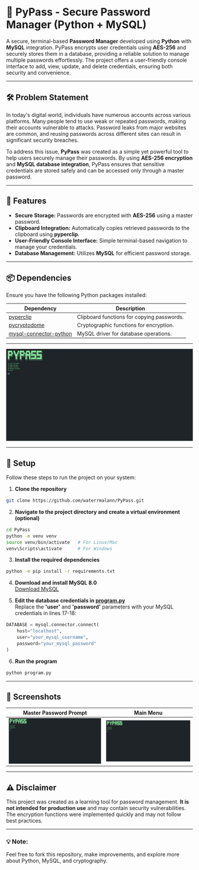# 🔐 **PyPass - Secure Password Manager (Python + MySQL)**  

A secure, terminal-based **Password Manager** developed using **Python** with **MySQL** integration. PyPass encrypts user credentials using **AES-256** and securely stores them in a database, providing a reliable solution to manage multiple passwords effortlessly. The project offers a user-friendly console interface to add, view, update, and delete credentials, ensuring both security and convenience.

---

## 🛠️ **Problem Statement**  
In today's digital world, individuals have numerous accounts across various platforms. Many people tend to use weak or repeated passwords, making their accounts vulnerable to attacks. Password leaks from major websites are common, and reusing passwords across different sites can result in significant security breaches. 

To address this issue, **PyPass** was created as a simple yet powerful tool to help users securely manage their passwords. By using **AES-256 encryption** and **MySQL database integration**, PyPass ensures that sensitive credentials are stored safely and can be accessed only through a master password.

---

## 🧩 **Features**  
- **Secure Storage:** Passwords are encrypted with **AES-256** using a master password.  
- **Clipboard Integration:** Automatically copies retrieved passwords to the clipboard using **pyperclip**.  
- **User-Friendly Console Interface:** Simple terminal-based navigation to manage your credentials.  
- **Database Management:** Utilizes **MySQL** for efficient password storage.  

---

## 📦 **Dependencies**  

Ensure you have the following Python packages installed:  

| Dependency           | Description                                 |
|----------------------|---------------------------------------------|
| [pyperclip](https://pypi.org/project/pyperclip/)        | Clipboard functions for copying passwords. |
| [pycryptodome](https://pypi.org/project/pycryptodome/) | Cryptographic functions for encryption.    |
| [mysql-connector-python](https://pypi.org/project/mysql-connector-python/) | MySQL driver for database operations.       |

---

![Screenshot](screenshot.png)

---

## 🚀 **Setup**  

Follow these steps to run the project on your system:  

1. **Clone the repository**  
```bash
git clone https://github.com/waterrmalann/PyPass.git
```

2. **Navigate to the project directory and create a virtual environment (optional)**  
```bash
cd PyPass
python -m venv venv
source venv/bin/activate   # For Linux/Mac
venv\Scripts\activate      # For Windows
```

3. **Install the required dependencies**  
```bash
python -m pip install -r requirements.txt
```

4. **Download and install MySQL 8.0**  
[Download MySQL](https://dev.mysql.com/downloads/windows/installer/8.0.html)  

5. **Edit the database credentials in [program.py](program.py)**  
Replace the **'user'** and **'password'** parameters with your MySQL credentials in lines 17-18:  
```python
DATABASE = mysql.connector.connect(
    host="localhost",
    user="your_mysql_username",
    password="your_mysql_password"
)
```

6. **Run the program**  
```bash
python program.py
```

---

## 📸 **Screenshots**  

| **Master Password Prompt** | **Main Menu** |  
|---------------------------|--------------|  
| ![Screenshot](screenshot.png) | ![Screenshot](screenshot.png) |  

---

## ⚠️ **Disclaimer**  

This project was created as a learning tool for password management. **It is not intended for production use** and may contain security vulnerabilities. The encryption functions were implemented quickly and may not follow best practices.  

---

### 💡 **Note:**  
Feel free to fork this repository, make improvements, and explore more about Python, MySQL, and cryptography.
